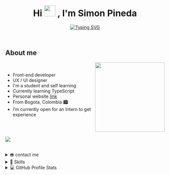 
<h1 align="center"><b>Hi <img src="https://media.giphy.com/media/hvRJCLFzcasrR4ia7z/giphy.gif" width="35"> , I'm Simon Pineda </b></h1>

<p align="center">
  <a href="https://git.io/typing-svg"><img src="https://readme-typing-svg.demolab.com?font=Fira+Code&weight=900&pause=1000&color=FF6666&center=true&vCenter=true&width=435&lines=Learning+new+things;Front-end+developer;Willing+to+receive+feedback" alt="Typing SVG" /></a>
</p>


<br>



	
## **About me**

<picture> <img align="right" src="https://arquitectos-asociados.netlify.app/imagenes/logo1.svg" width = 220px></picture>

<br>

- Front-end developer
- UX / UI designer
- I'm a student and self learning
- Currently learning TypeScript
- Personal website [link](https://simonpine.com)
- From Bogota, Colombia 🏙
- I’m currently open for an Intern to get experience

<br><br>

<img src="https://user-images.githubusercontent.com/73097560/115834477-dbab4500-a447-11eb-908a-139a6edaec5c.gif"><br><br>

<details>
  <summary>☎️ contact me</summary>
<div>
  <samp>
    <h2 align="left">you can reach me by:</h2>
    <p align="center">
      <br/>
      <a href="https://www.linkedin.com/in/simon-pineda-0b8abb251/" 	target="blank"><img align="center"
         src="https://img.shields.io/badge/linkedin-%231DA1F2.svg?style=for-the-badge&logo=linkedin&logoColor=white"
         alt="azzar" height="30"/></a>
      <a href="https:/simonpineda0521@gmail.com" target="blank"><img align="center"
         src="https://img.shields.io/badge/gmail-EA4335.svg?style=for-the-badge&logo=gmail&logoColor=white"
         alt="azzar" height="30"/></a>
    </p>
  <p align="center">
      <a href="https://www.instagram.com/simonpineda0521/" target="blank"><img align="center"
         src="https://img.shields.io/badge/instagram-%23E4405F.svg?style=for-the-badge&logo=Instagram&logoColor=white"
         alt="azzar" height="30"/></a>
      <a href="https://twitter.com/SimonPine2" target="blank"><img align="center"
         src="https://img.shields.io/badge/twitter-1DA1F2.svg?style=for-the-badge&logo=twitter&logoColor=white"
         alt="azzar" height="30"/></a>
      <br>
    </p>
  </samp>
</div>
</details>

<details>
  <summary>🧮 Skills</summary>
<div>
<samp>
<h2 align="left">Technologies that I handle</h2>
 <p align="center">
    <img src = "https://img.shields.io/badge/JavaScript-323330?style=for-the-badge&logo=javascript&logoColor=F7DF1E" alt = "js" />
  <img src = "https://img.shields.io/badge/HTML5-E34F26?style=for-the-badge&logo=html5&logoColor=white" alt = "html" />
  <img src = "https://img.shields.io/badge/CSS3-1572B6?style=for-the-badge&logo=css3&logoColor=white" alt = "css" />
    <img src = "https://img.shields.io/badge/Sass-CA4094?style=for-the-badge&logo=sass&logoColor=ffffff" alt = "css" />
  <img src = "https://img.shields.io/badge/react_native-%2320232a.svg?style=for-the-badge&logo=react&logoColor=%2361DAFB" alt = "css" />
    <img src = "https://img.shields.io/badge/firebase-orange?style=for-the-badge&logo=firebase&logoColor=ffffff" alt = "css" />
	  <img src = "https://img.shields.io/badge/adobe%20photoshop-%2331A8FF.svg?style=for-the-badge&logo=adobe%20photoshop&logoColor=white" alt = "photoshop" />
  <img src = "https://img.shields.io/badge/adobe%20illustrator-%23FF9A00.svg?style=for-the-badge&logo=adobe%20illustrator&logoColor=white" alt = "illustrator" />
    <img src = "https://img.shields.io/badge/After%20effects-purple?style=for-the-badge&logo=adobe%20after%20effects&logoColor=ffffff" alt = "photoshop" />
	  <img src = "https://img.shields.io/badge/bootstrap-%23563D7C.svg?style=for-the-badge&logo=bootstrap&logoColor=white" alt = "bootstrap5" />
  </p>
<h2 align="left">Technologies that I am learning</h2>
 <p align="center">
     <img src = "https://img.shields.io/badge/figma-%23F24E1E.svg?style=for-the-badge&logo=figma&logoColor=white" alt = "figma" />
  <img src = "https://img.shields.io/badge/TypeScript-007ACC?style=for-the-badge&logo=typescript&logoColor=white" alt = "ts" />
  <img src = "https://img.shields.io/badge/python-blue?style=for-the-badge&logo=python&logoColor=ffffff" alt = "css" />
  </p>
 </samp>
</div>
</details>
  
<details> 
  <summary>💻 GitHub Profile Stats</summary>
  <div>
  <samp>
    <h2 align="center"> Github stats </h2>
      <br/>
    <details open>
  <summary><h3>Languages</h3></summary>
            <p align="center">
        <a href="https://github.com/simonpine/">
          <img src="https://github-readme-stats.vercel.app/api/top-langs/?username=simonpine&langs_count=6&theme=dracula&layout=compact&hide_border=true"
          alt=" " /></a>
      </p>
        <p align="center">
          <a href="https://github.com/simonpine/">
          <img width="45%" src="https://github-profile-summary-cards.vercel.app/api/cards/repos-per-language?username=simonpine&theme=dracula&layout=compact&hide_border=true"
          alt="1999AZZAR :: Top Langs by repo" />
          <img width="45%" src="https://github-profile-summary-cards.vercel.app/api/cards/most-commit-language?username=simonpine&theme=dracula&layout=compact&hide_border=true"
          alt="1999AZZAR :: Top Langs by commit" />
          </a>
        </p>
</details>
    <details open>
  <summary><h3>stasistic</h3></summary>
        <p align="center">
          <a href="https://github.com/simonpine/">
          <img width="49.5%" src="https://github-readme-stats.vercel.app/api?username=simonpine&show_icons=true&theme=dracula&hide_border=true" />
          <img width="49.5%" src="https://github-readme-streak-stats.herokuapp.com/?user=simonpine&theme=dracula&hide_border=true" />
          </a>
       </p>
     <br>
     </samp>
  </div>    
</details>
